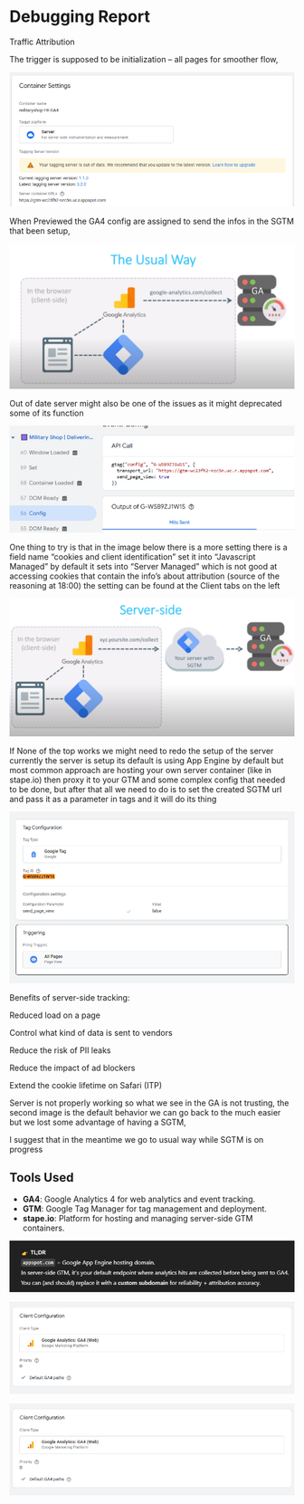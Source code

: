 # Debugging Report

Traffic Attribution

The trigger is supposed to be initialization – all pages for smoother flow,



![Image 1](images/image_1.png)



When Previewed the GA4 config are assigned to send the infos in the SGTM that been setup, 



![Image 2](images/image_2.png)



Out of date server might also be one of the issues as it might deprecated some of its function



![Image 3](images/image_3.png)



One thing to try is that in the image below there is a more setting there is a field name “cookies and client identification” set it into “Javascript Managed” by default it sets into “Server Managed” which is not good at accessing cookies that contain the info’s about attribution (source of the reasoning  at 18:00) the setting can be found at the Client tabs on the left



![Image 4](images/image_4.png)



If None of the top works we might need to redo the setup of the server currently the server is setup its default is using App Engine by default but most common approach are hosting your own server container (like in stape.io) then proxy it to your GTM and some complex config that needed to be done, but after that all we need to do is to set the created SGTM url and pass it as a parameter in tags and it will do its thing



![Image 5](images/image_5.png)



Benefits of server-side tracking:

Reduced load on a page

Control what kind of data is sent to vendors

Reduce the risk of PII leaks

Reduce the impact of ad blockers

Extend the cookie lifetime on Safari (ITP)


Server is not properly working so what we see in the GA is not trusting, the second image is the default behavior we can go back to the much easier but we lost some advantage of having a SGTM, 

I suggest that in the meantime we go to usual way while SGTM is on progress

## Tools Used

- **GA4**: Google Analytics 4 for web analytics and event tracking.
- **GTM**: Google Tag Manager for tag management and deployment.
- **stape.io**: Platform for hosting and managing server-side GTM containers.

![Image 6](images/image_6.png)




![Image 7](images/image_7.png)






![Image 7](images/image_7.png)



